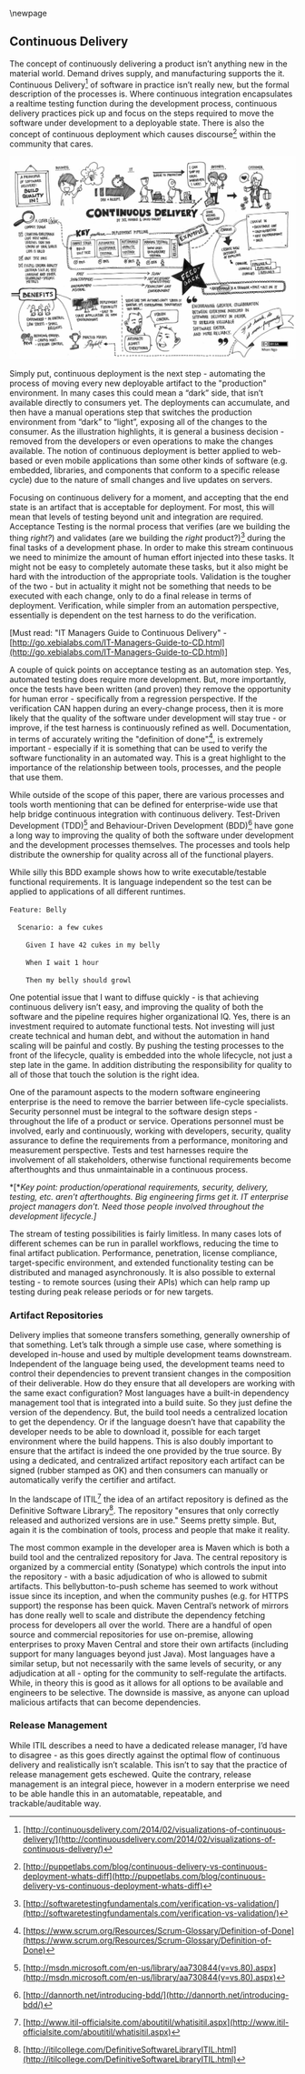 \newpage

## Continuous Delivery

The concept of continuously delivering a product isn’t anything new in the material world.  Demand drives supply, and manufacturing supports the it.  Continuous Delivery[^cd1] of software in practice isn’t really new, but the formal description of the processes is.  Where continuous integration encapsulates a realtime testing function during the development process, continuous delivery practices pick up and focus on the steps required to move the software under development to a deployable state.  There is also the concept of continuous deployment which causes discourse[^cd2] within the community that cares.

![Continuous Delivery...](images/image_1.jpg)

Simply put, continuous deployment is the next step - automating the process of moving every new deployable artifact to the "production" environment.  In many cases this could mean a “dark” side, that isn’t available directly to consumers yet.  The deployments can accumulate, and then have a manual operations step that switches the production environment from “dark” to “light”, exposing all of the changes to the consumer.  As the illustration highlights, it is general a business decision - removed from the developers or even operations to make the changes available.  The notion of continuous deployment is better applied to web-based or even mobile applications than some other kinds of software (e.g. embedded, libraries, and components that conform to a specific release cycle) due to the nature of small changes and live updates on servers.

Focusing on continuous delivery for a moment, and accepting that the end state is an artifact that is acceptable for deployment.  For most, this will mean that levels of testing beyond unit and integration are required.  Acceptance Testing is the normal process that verifies (are we building the thing *right?*) and validates (are we building the *right* product?)[^cd3] during the final tasks of a development phase.  In order to make this stream continuous we need to minimize the amount of human effort injected into these tasks.  It might not be easy to completely automate these tasks, but it also might be hard with the introduction of the appropriate tools.  Validation is the tougher of the two - but in actuality it might not be something that needs to be executed with each change, only to do a final release in terms of deployment.  Verification, while simpler from an automation perspective, essentially is dependent on the test harness to do the verification.

[Must read: "IT Managers Guide to Continuous Delivery" - [http://go.xebialabs.com/IT-Managers-Guide-to-CD.html](http://go.xebialabs.com/IT-Managers-Guide-to-CD.html)]

A couple of quick points on acceptance testing as an automation step.  Yes, automated testing does require more development.  But, more importantly, once the tests have been written (and proven) they remove the opportunity for human error - specifically from a regression perspective.  If the verification CAN happen during an every-change process, then it is more likely that the quality of the software under development will stay true - or improve, if the test harness is continuously refined as well.  Documentation, in terms of accurately writing the "definition of done"[^cd4], is extremely important - especially if it is something that can be used to verify the software functionality in an automated way.  This is a great highlight to the importance of the relationship between tools, processes, and the people that use them.

While outside of the scope of this paper, there are various processes and tools worth mentioning that can be defined for enterprise-wide use that help bridge continuous integration with continuous delivery.  Test-Driven Development (TDD)[^cd5] and Behaviour-Driven Development (BDD)[^cd6] have gone a long way to improving the quality of both the software under development and the development processes themselves.  The processes and tools help distribute the ownership for quality across all of the functional players.

While silly this BDD example shows how to write executable/testable functional requirements.  It is language independent so the test can be applied to applications of all different runtimes.

`Feature: Belly`

`  Scenario: a few cukes`

`    Given I have 42 cukes in my belly`

`    When I wait 1 hour`

`    Then my belly should growl`

One potential issue that I want to diffuse quickly - is that achieving continuous delivery isn’t easy, and improving the quality of both the software and the pipeline requires higher organizational IQ.  Yes, there is an investment required to automate functional tests.  Not investing will just create technical and human debt, and without the automation in hand scaling will be painful and costly.  By pushing the testing processes to the front of the lifecycle, quality is embedded into the whole lifecycle, not just a step late in the game.  In addition distributing the responsibility for quality to all of those that touch the solution is the right idea.

One of the paramount aspects to the modern software engineering enterprise is the need to remove the barrier between life-cycle specialists.  Security personnel must be integral to the software design steps - throughout the life of a product or service.  Operations personnel must be involved, early and continuously, working with developers, security, quality assurance to define the requirements from a performance, monitoring and measurement perspective.  Tests and test harnesses require the involvement of all stakeholders, otherwise functional requirements become afterthoughts and thus unmaintainable in a continuous process.

*[**Key point: production/operational requirements, security, delivery, testing, etc. aren’t afterthoughts.  Big engineering firms get it.  IT enterprise project managers don’t.  Need those people involved throughout the development lifecycle.]*

The stream of testing possibilities is fairly limitless.  In many cases lots of different schemes can be run in parallel workflows, reducing the time to final artifact publication.  Performance, penetration, license compliance, target-specific environment, and extended functionality testing can be distributed and managed asynchronously.  It is also possible to external testing - to remote sources (using their APIs) which can help ramp up testing during peak release periods or for new targets.

### Artifact Repositories

Delivery implies that someone transfers something, generally ownership of that something.  Let’s talk through a simple use case, where something is developed in-house and used by multiple development teams downstream.  Independent of the language being used, the development teams need to control their dependencies to prevent transient changes in the composition of their deliverable.  How do they ensure that all developers are working with the same exact configuration?  Most languages have a built-in dependency management tool that is integrated into a build suite.  So they just define the version of the dependency.  But, the build tool needs a centralized location to get the dependency.  Or if the language doesn’t have that capability the developer needs to be able to download it, possible for each target environment where the build happens.  This is also doubly important to ensure that the artifact is indeed the one provided by the true source.  By using a dedicated, and centralized artifact repository each artifact can be signed (rubber stamped as OK) and then consumers can manually or automatically verify the certifier and artifact.

In the landscape of ITIL[^cd7] the idea of an artifact repository is defined as the Definitive Software Library[^cd8].  The repository "ensures that only correctly released and authorized versions are in use."  Seems pretty simple.  But, again it is the combination of tools, process and people that make it reality.

The most common example in the developer area is Maven which is both a build tool and the centralized repository for Java.  The central repository is organized by a commercial entity (Sonatype) which controls the input into the repository - with a basic adjudication of who is allowed to submit artifacts.  This bellybutton-to-push scheme has seemed to work without issue since its inception, and when the community pushes (e.g. for HTTPS support) the response has been quick.  Maven Central’s network of mirrors has done really well to scale and distribute the dependency fetching process for developers all over the world.  There are a handful of open source and commercial repositories for use on-premise, allowing enterprises to proxy Maven Central and store their own artifacts (including support for many languages beyond just Java).  Most languages have a similar setup, but not necessarily with the same levels of security, or any adjudication at all - opting for the community to self-regulate the artifacts.  While, in theory this is good as it allows for all options to be available and engineers to be selective.  The downside is massive, as anyone can upload malicious artifacts that can become dependencies.

### Release Management

While ITIL describes a need to have a dedicated release manager, I’d have to disagree - as this goes directly against the optimal flow of continuous delivery and realistically isn’t scalable.  This isn’t to say that the practice of release management gets eschewed.  Quite the contrary, release management is an integral piece, however in a modern enterprise we need to be able handle this in an automatable, repeatable, and trackable/auditable way.

[^cd1]:[http://continuousdelivery.com/2014/02/visualizations-of-continuous-delivery/](http://continuousdelivery.com/2014/02/visualizations-of-continuous-delivery/)
[^cd2]:[http://puppetlabs.com/blog/continuous-delivery-vs-continuous-deployment-whats-diff](http://puppetlabs.com/blog/continuous-delivery-vs-continuous-deployment-whats-diff)
[^cd3]:[http://softwaretestingfundamentals.com/verification-vs-validation/](http://softwaretestingfundamentals.com/verification-vs-validation/)
[^cd4]:[https://www.scrum.org/Resources/Scrum-Glossary/Definition-of-Done](https://www.scrum.org/Resources/Scrum-Glossary/Definition-of-Done)
[^cd5]:[http://msdn.microsoft.com/en-us/library/aa730844(v=vs.80).aspx](http://msdn.microsoft.com/en-us/library/aa730844(v=vs.80).aspx)
[^cd6]:[http://dannorth.net/introducing-bdd/](http://dannorth.net/introducing-bdd/)
[^cd7]:[http://www.itil-officialsite.com/aboutitil/whatisitil.aspx](http://www.itil-officialsite.com/aboutitil/whatisitil.aspx)
[^cd8]:[http://itilcollege.com/DefinitiveSoftwareLibraryITIL.html](http://itilcollege.com/DefinitiveSoftwareLibraryITIL.html)
